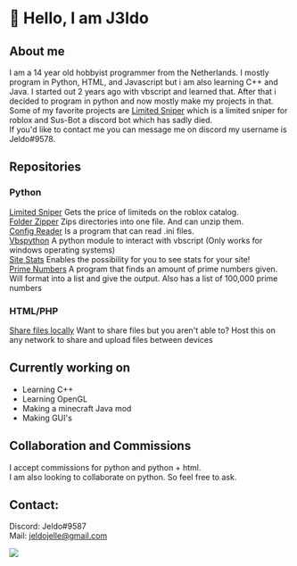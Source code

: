 # 👋 Hello, I am J3ldo  
## About me
I am a 14 year old hobbyist programmer from the Netherlands. I mostly program in Python, HTML, and Javascript but i am also learning C++ and Java. I started out 2 years ago with vbscript and learned that.   After that i decided to program in python and now mostly make my projects in that. 
Some of my favorite projects are [Limited Sniper](https://github.com/J3ldo/LimitedSniper) which is a limited sniper for roblox and Sus-Bot a discord bot which has sadly died.   
If you'd like to contact me you can message me on discord my username is Jeldo#9578.

## Repositories
### Python
[Limited Sniper](https://github.com/J3ldo/LimitedSniper) Gets the price of limiteds on the roblox catalog.  
[Folder Zipper](https://github.com/J3ldo/Folder-Zipper) Zips directories into one file. And can unzip them.  
[Config Reader](https://github.com/J3ldo/ConfigReader) Is a program that can read .ini files.  
[Vbspython](https://github.com/J3ldo/vbspython) A python module to interact with vbscript (Only works for windows operating systems)  
[Site Stats](https://github.com/J3ldo/SiteStats) Enables the possibility for you to see stats for your site!  
[Prime Numbers](https://github.com/J3ldo/PrimeNumbers) A program that finds an amount of prime numbers given. Will format into a list and give the output. Also has a list of 100,000 prime numbers  

### HTML/PHP
[Share files locally](https://github.com/J3ldo/Share-Files-Locally) Want to share files but you aren't able to? Host this on any network to share and upload files between devices

## Currently working on
* Learning C++
* Learning OpenGL
* Making a minecraft Java mod
* Making GUI's

## Collaboration and Commissions
I accept commissions for python and python + html.  
I am also looking to collaborate on python. So feel free to ask.

## Contact:  
Discord: Jeldo#9587  
Mail: <a href="mailto:jeldojelle@gmail.com">jeldojelle@gmail.com</a>

![](https://komarev.com/ghpvc/?username=J3ldo&label=Views+on+my+profile+so+far:+)

<!---
- 👋 Hi, I’m J3ldo
- 👀 I’m interested in programming
- 🌱 I’m currently learning Python, HTML and Php
- 💞️ I’m looking to collaborate on Python
- 👩‍💻 Upvote my biggest project so far <a href="https://discordbotlist.com/bots/sus-bot">Sus Bot</a>
- 📫 How to reach me? Through discord my username is: Jeldo#9587
- 💻 Follow me <a href="https://www.youtube.com/watch?v=dQw4w9WgXcQ">here</a>
--->

<!---
J3ldo/J3ldo is a ✨ special ✨ repository because its `README.md` (this file) appears on your GitHub profile.
You can click the Preview link to take a look at your changes.
--->
